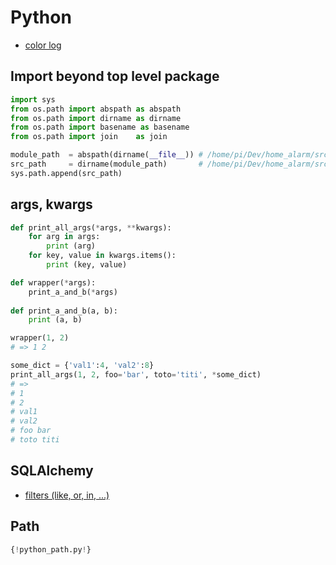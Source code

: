 # Python

* [color log](https://medium.com/@galea/python-logging-example-with-color-formatting-file-handlers-6ee21d363184)
 
## Import beyond top level package

``` python
import sys
from os.path import abspath as abspath
from os.path import dirname as dirname
from os.path import basename as basename
from os.path import join    as join

module_path  = abspath(dirname(__file__)) # /home/pi/Dev/home_alarm/src/nox_alarm
src_path     = dirname(module_path)       # /home/pi/Dev/home_alarm/src
sys.path.append(src_path)
```

## args, kwargs

``` python
def print_all_args(*args, **kwargs):
    for arg in args:
        print (arg)
    for key, value in kwargs.items():
        print (key, value)

def wrapper(*args):
    print_a_and_b(*args)
    
def print_a_and_b(a, b):
    print (a, b)

wrapper(1, 2)
# => 1 2

some_dict = {'val1':4, 'val2':8}
print_all_args(1, 2, foo='bar', toto='titi', *some_dict)
# => 
# 1
# 2
# val1
# val2
# foo bar
# toto titi
```

## SQLAlchemy

* [filters (like, or, in, ...)](http://www.leeladharan.com/sqlalchemy-query-with-or-and-like-common-filters)


## Path

``` python
{!python_path.py!}
```
